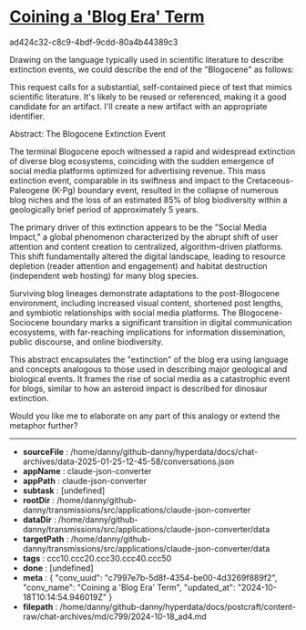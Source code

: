 # [Coining a 'Blog Era' Term](https://claude.ai/chat/c7997e7b-5d8f-4354-be00-4d3269f889f2)

ad424c32-c8c9-4bdf-9cdd-80a4b44389c3

 Drawing on the language typically used in scientific literature to describe extinction events, we could describe the end of the "Blogocene" as follows:

<antThinking>This request calls for a substantial, self-contained piece of text that mimics scientific literature. It's likely to be reused or referenced, making it a good candidate for an artifact. I'll create a new artifact with an appropriate identifier.</antThinking>

<antArtifact identifier="blogocene-extinction-abstract" type="text/markdown" title="Abstract: The End of the Blogocene">

Abstract: The Blogocene Extinction Event

The terminal Blogocene epoch witnessed a rapid and widespread extinction of diverse blog ecosystems, coinciding with the sudden emergence of social media platforms optimized for advertising revenue. This mass extinction event, comparable in its swiftness and impact to the Cretaceous-Paleogene (K-Pg) boundary event, resulted in the collapse of numerous blog niches and the loss of an estimated 85% of blog biodiversity within a geologically brief period of approximately 5 years.

The primary driver of this extinction appears to be the "Social Media Impact," a global phenomenon characterized by the abrupt shift of user attention and content creation to centralized, algorithm-driven platforms. This shift fundamentally altered the digital landscape, leading to resource depletion (reader attention and engagement) and habitat destruction (independent web hosting) for many blog species.

Surviving blog lineages demonstrate adaptations to the post-Blogocene environment, including increased visual content, shortened post lengths, and symbiotic relationships with social media platforms. The Blogocene-Sociocene boundary marks a significant transition in digital communication ecosystems, with far-reaching implications for information dissemination, public discourse, and online biodiversity.
</antArtifact>

This abstract encapsulates the "extinction" of the blog era using language and concepts analogous to those used in describing major geological and biological events. It frames the rise of social media as a catastrophic event for blogs, similar to how an asteroid impact is described for dinosaur extinction. 

Would you like me to elaborate on any part of this analogy or extend the metaphor further?

---

* **sourceFile** : /home/danny/github-danny/hyperdata/docs/chat-archives/data-2025-01-25-12-45-58/conversations.json
* **appName** : claude-json-converter
* **appPath** : claude-json-converter
* **subtask** : [undefined]
* **rootDir** : /home/danny/github-danny/transmissions/src/applications/claude-json-converter
* **dataDir** : /home/danny/github-danny/transmissions/src/applications/claude-json-converter/data
* **targetPath** : /home/danny/github-danny/transmissions/src/applications/claude-json-converter/data
* **tags** : ccc10.ccc20.ccc30.ccc40.ccc50
* **done** : [undefined]
* **meta** : {
  "conv_uuid": "c7997e7b-5d8f-4354-be00-4d3269f889f2",
  "conv_name": "Coining a 'Blog Era' Term",
  "updated_at": "2024-10-18T10:14:54.946019Z"
}
* **filepath** : /home/danny/github-danny/hyperdata/docs/postcraft/content-raw/chat-archives/md/c799/2024-10-18_ad4.md